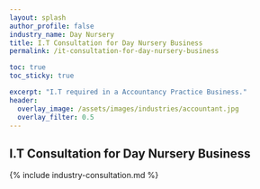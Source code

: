 ```yaml
---
layout: splash 
author_profile: false 
industry_name: Day Nursery
title: I.T Consultation for Day Nursery Business
permalink: /it-consultation-for-day-nursery-business

toc: true
toc_sticky: true

excerpt: "I.T required in a Accountancy Practice Business."
header:
  overlay_image: /assets/images/industries/accountant.jpg
  overlay_filter: 0.5 
---
```


## I.T Consultation for Day Nursery Business

{% include industry-consultation.md %}
